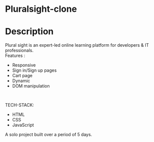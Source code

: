 # Pluralsight-clone

<h1>Description </h1>

Plural sight is an expert-led online learning platform for developers & IT professionals.</br>
Features :
<ul>
<li> Responsive </li>
<li> Sign in/Sign up pages </li>
<li> Cart page </li>
<li> Dynamic  </li>
<li> DOM manipulation </li>
</ul></br>

TECH-STACK:
<ul>
<li> HTML </li>
<li> CSS </li>
<li> JavaScript </li>
</ul>
A solo project built over a period of 5 days.
